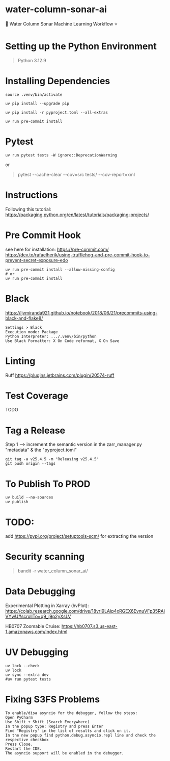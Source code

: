 # water-column-sonar-ai
🌊 Water Column Sonar Machine Learning Workflow ⭐


# Setting up the Python Environment
> Python 3.12.9

# Installing Dependencies
```
source .venv/bin/activate

uv pip install --upgrade pip

uv pip install -r pyproject.toml --all-extras

uv run pre-commit install
```

# Pytest
```
uv run pytest tests -W ignore::DeprecationWarning
```
or
> pytest --cache-clear --cov=src tests/ --cov-report=xml

# Instructions
Following this tutorial:
https://packaging.python.org/en/latest/tutorials/packaging-projects/

# Pre Commit Hook
see here for installation: https://pre-commit.com/
https://dev.to/rafaelherik/using-trufflehog-and-pre-commit-hook-to-prevent-secret-exposure-edo
```
uv run pre-commit install --allow-missing-config
# or
uv run pre-commit install
```

# Black
https://ljvmiranda921.github.io/notebook/2018/06/21/precommits-using-black-and-flake8/
```
Settings > Black
Execution mode: Package
Python Interpreter: .../.venv/bin/python
Use Black Formatter: X On Code reformat, X On Save
```

# Linting
Ruff
https://plugins.jetbrains.com/plugin/20574-ruff


# Test Coverage
TODO

# Tag a Release
Step 1 --> increment the semantic version in the zarr_manager.py "metadata" & the "pyproject.toml"
```commandline
git tag -a v25.4.5 -m "Releasing v25.4.5"
git push origin --tags
```

# To Publish To PROD
```commandline
uv build --no-sources
uv publish
```

# TODO:
add https://pypi.org/project/setuptools-scm/
for extracting the version

# Security scanning
> bandit -r water_column_sonar_ai/

# Data Debugging
Experimental Plotting in Xarray (hvPlot):
https://colab.research.google.com/drive/18vrI9LAip4xRGEX6EvnuVFp35RAiVYwU#scrollTo=q9_j9p2yXsLV

HB0707 Zoomable Cruise:
https://hb0707.s3.us-east-1.amazonaws.com/index.html


# UV Debugging
```
uv lock --check
uv lock
uv sync --extra dev
#uv run pytest tests
```

# Fixing S3FS Problems
```commandline
To enable/disa asyncio for the debugger, follow the steps:
Open PyCharm
Use Shift + Shift (Search Everywhere)
In the popup type: Registry and press Enter
Find "Registry" in the list of results and click on it.
In the new popup find python.debug.asyncio.repl line and check the respective checkbox
Press Close.
Restart the IDE.
The asyncio support will be enabled in the debugger.
```
